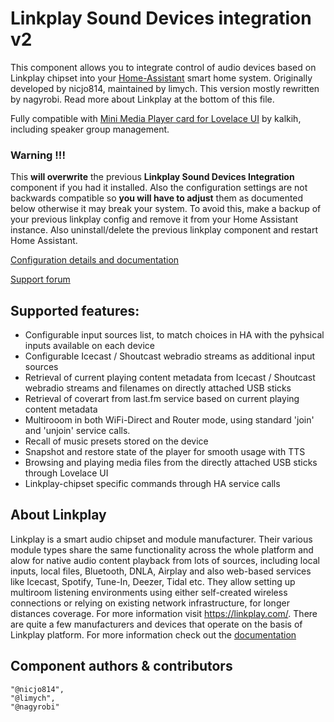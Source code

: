 # Linkplay Sound Devices integration v2

This component allows you to integrate control of audio devices based on Linkplay chipset into your [Home-Assistant](http://www.home-assistant.io) smart home system. Originally developed by nicjo814, maintained by limych. This version mostly rewritten by nagyrobi. Read more about Linkplay at the bottom of this file.

Fully compatible with [Mini Media Player card for Lovelace UI](https://github.com/kalkih/mini-media-player) by kalkih, including speaker group management.

### Warning !!!
This **will overwrite** the previous **Linkplay Sound Devices Integration** component if you had it installed. Also the configuration settings are not backwards compatible so **you will have to adjust** them as documented below otherwise it may break your system. To avoid this, make a backup of your previous linkplay config and remove it from your Home Assistant instance. Also uninstall/delete the previous linkplay component and restart Home Assistant.

[Configuration details and documentation](https://github.com/nagyrobi/home-assistant-custom-components-linkplay)

[Support forum](https://community.home-assistant.io/t/linkplay-integration/33878/133)

## Supported features:
- Configurable input sources list, to match choices in HA with the pyhsical inputs available on each device
- Configurable Icecast / Shoutcast webradio streams as additional input sources
- Retrieval of current playing content metadata from Icecast / Shoutcast webradio streams and filenames on directly attached USB sticks
- Retrieval of coverart from last.fm service based on current playing content metadata
- Multirooom in both WiFi-Direct and Router mode, using standard 'join' and 'unjoin' service calls.
- Recall of music presets stored on the device
- Snapshot and restore state of the player for smooth usage with TTS
- Browsing and playing media files from the directly attached USB sticks through Lovelace UI
- Linkplay-chipset specific commands through HA service calls

## About Linkplay

Linkplay is a smart audio chipset and module manufacturer. Their various module types share the same functionality across the whole platform and alow for native audio content playback from lots of sources, including local inputs, local files, Bluetooth, DNLA, Airplay and also web-based services like Icecast, Spotify, Tune-In, Deezer, Tidal etc. They allow setting up multiroom listening environments using either self-created wireless connections or relying on existing network infrastructure, for longer distances coverage. For more information visit https://linkplay.com/.
There are quite a few manufacturers and devices that operate on the basis of Linkplay platform. For more information check out the [documentation](https://github.com/nagyrobi/home-assistant-custom-components-linkplay#about-linkplay)

## Component authors & contributors
    "@nicjo814",
    "@limych",
    "@nagyrobi"
